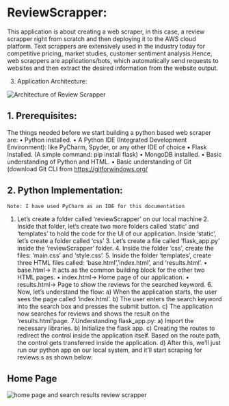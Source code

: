 # ReviewScrapper:
   This application is about creating a web scraper, in this case,
 a review scrapper right from scratch and then deploying it to the AWS cloud platform. 
 Text scrappers are extensively used in the industry today for competitive pricing, 
 market studies, customer sentiment analysis.Hence, web scrappers are applications/bots, 
 which automatically send requests to websites and then extract the desired information from the website output.
 
 3. Application Architecture:
 
 ![Architecture of  Review Scrapper](https://user-images.githubusercontent.com/55264211/151788906-44fb5ef6-c4fb-445f-9531-71d29acc5f8f.PNG)        
         
## 1. Prerequisites:
  The things needed before we start building a python based web scraper are:
  • Python installed.
  • A Python IDE (Integrated Development Environment): like PyCharm, Spyder, or any other IDE of choice
  • Flask Installed. (A simple command: pip install flask)
  • MongoDB installed.
  • Basic understanding of Python and HTML.
  • Basic understanding of Git (download Git CLI from https://gitforwindows.org/  
              
## 2. Python Implementation:
    Note: I have used PyCharm as an IDE for this documentation
    
   1. Let’s create a folder called ‘reviewScrapper’ on our local machine
    2. Inside that folder, let’s create two more folders called ‘static’ and ‘templates’ to hold the code for the UI of our application. 
        Inside ‘static’, let’s create a folder called ‘css’ 
    3. Let’s create a file called ‘flask_app.py’ inside the ‘reviewScrapper’ folder.
    4. Inside the folder ‘css’, create the files: ‘main.css’ and ‘style.css’. 
    5. Inside the folder ‘templates’, create three HTML files called: ‘base.html’,’index.html’, and ‘results.html’.
        • base.html→ It acts as the common building block for the other two HTML pages.
        • index.html→ Home page of our application.
        • results.html→ Page to show the reviews for the searched keyword.
     6. Now, let’s understand the flow:
        a) When the application starts, the user sees the page called ‘index.html’.
        b) The user enters the search keyword into the search box and presses the submit button.
        c) The application now searches for reviews and shows the result on the ‘results.html’page.
     7.Understanding flask_app.py:
        a) Import the necessary libraries.
        b) Initialize the flask app.
        c) Creating the routes to redirect the control inside the application itself. Based on the route path, the control gets transferred inside the application.
        d) After this, we’ll just run our python app on our local system, and it’ll start scraping for reviews.s as shown below:

## Home Page
     
  ![home page and search results review scrapper](https://user-images.githubusercontent.com/55264211/151788963-cb075a2b-c45f-49c6-b22c-ba8a0b5f7e0b.PNG)

